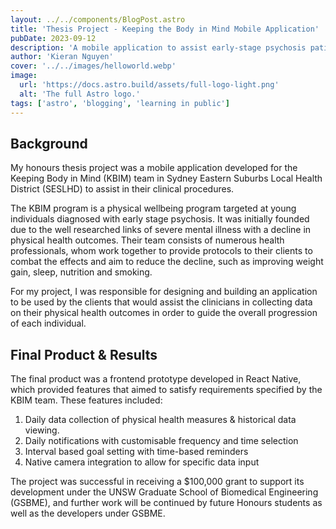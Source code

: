 ```yaml
---
layout: ../../components/BlogPost.astro
title: 'Thesis Project - Keeping the Body in Mind Mobile Application'
pubDate: 2023-09-12
description: 'A mobile application to assist early-stage psychosis patients with physical health management.'
author: 'Kieran Nguyen'
cover: '../../images/helloworld.webp'
image:
  url: 'https://docs.astro.build/assets/full-logo-light.png'
  alt: 'The full Astro logo.'
tags: ['astro', 'blogging', 'learning in public']
---
```


## Background

My honours thesis project was a mobile application developed for the Keeping Body in Mind (KBIM) team in Sydney Eastern Suburbs Local Health District (SESLHD) to assist in their clinical procedures.

The KBIM program is a physical wellbeing program targeted at young individuals diagnosed with early stage psychosis. It was initially founded due to the well researched links of severe mental illness with a decline in physical health outcomes. Their team consists of numerous health professionals, whom work together to provide protocols to their clients to combat the effects and aim to reduce the decline, such as improving weight gain, sleep, nutrition and smoking.

For my project, I was responsible for designing and building an application to be used by the clients that would assist the clinicians in collecting data on their physical health outcomes in order to guide the overall progression of each individual.

## Final Product & Results

The final product was a frontend prototype developed in React Native, which provided features that aimed to satisfy requirements specified by the KBIM team. These features included:

1. Daily data collection of physical health measures & historical data viewing.
2. Daily notifications with customisable frequency and time selection
3. Interval based goal setting with time-based reminders
4. Native camera integration to allow for specific data input

The project was successful in receiving a $100,000 grant to support its development under the UNSW Graduate School of Biomedical Engineering (GSBME), and further work will be continued by future Honours students as well as the developers under GSBME.
